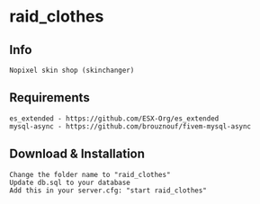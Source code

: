 # raid_clothes

## Info
```
Nopixel skin shop (skinchanger)
```

## Requirements
```
es_extended - https://github.com/ESX-Org/es_extended
mysql-async - https://github.com/brouznouf/fivem-mysql-async
```

## Download & Installation
```
Change the folder name to "raid_clothes"
Update db.sql to your database
Add this in your server.cfg: "start raid_clothes"
```

